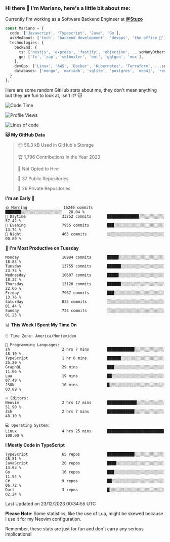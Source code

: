 ### Hi there 👋 I'm Mariano, here's a little bit about me:

Currently I'm working as a Software Backend Engineer at [**@Stuzo**](https://www.stuzo.com/)

```ts
const Mariano = {
  code: ['Javascript', 'Typescript', 'Java', 'Go'],
  askMeAbout: ['tech', 'backend development', 'devops', 'the office 💼'],
  technologies: {
    backEnd: {
      ts: ['nestjs', 'express', 'fastify', 'objection', ...soManyOthersFrameworks],
      go: ['fx', 'zap', 'sqlboiler', 'ent', 'gqlgen', 'mux'],
    },
    devOps: ['Linux', 'AWS', 'Docker', 'Kubernetes', 'Terraform', ...soManyOthersTools],
    databases: ['mongo', 'mariadb', 'sqlite', 'postgres', 'neo4j', 'redis', ...],
  }
};
```

Here are some random GitHub stats about me, they don't mean anything but they are fun to look at, isn't it? 🐱

<!--START_SECTION:waka-->
![Code Time](http://img.shields.io/badge/Code%20Time-1%2C453%20hrs%2022%20mins-blue)

![Profile Views](http://img.shields.io/badge/Profile%20Views-0-blue)

![Lines of code](https://img.shields.io/badge/From%20Hello%20World%20I%27ve%20Written-13.4%20million%20lines%20of%20code-blue)

**🐱 My GitHub Data** 

> 📦 56.3 kB Used in GitHub's Storage 
 > 
> 🏆 1,796 Contributions in the Year 2023
 > 
> 🚫 Not Opted to Hire
 > 
> 📜 37 Public Repositories 
 > 
> 🔑 26 Private Repositories 
 > 
**I'm an Early 🐤** 

```text
🌞 Morning                16240 commits       ███████░░░░░░░░░░░░░░░░░░   28.04 % 
🌆 Daytime                33252 commits       ██████████████░░░░░░░░░░░   57.42 % 
🌃 Evening                7955 commits        ███░░░░░░░░░░░░░░░░░░░░░░   13.74 % 
🌙 Night                  465 commits         ░░░░░░░░░░░░░░░░░░░░░░░░░   00.80 % 
```
📅 **I'm Most Productive on Tuesday** 

```text
Monday                   10904 commits       █████░░░░░░░░░░░░░░░░░░░░   18.83 % 
Tuesday                  13755 commits       ██████░░░░░░░░░░░░░░░░░░░   23.75 % 
Wednesday                10607 commits       █████░░░░░░░░░░░░░░░░░░░░   18.32 % 
Thursday                 13120 commits       ██████░░░░░░░░░░░░░░░░░░░   22.66 % 
Friday                   7967 commits        ███░░░░░░░░░░░░░░░░░░░░░░   13.76 % 
Saturday                 835 commits         ░░░░░░░░░░░░░░░░░░░░░░░░░   01.44 % 
Sunday                   724 commits         ░░░░░░░░░░░░░░░░░░░░░░░░░   01.25 % 
```


📊 **This Week I Spent My Time On** 

```text
🕑︎ Time Zone: America/Montevideo

💬 Programming Languages: 
sh                       2 hrs 7 mins        ████████████░░░░░░░░░░░░░   48.10 % 
TypeScript               1 hr 6 mins         ██████░░░░░░░░░░░░░░░░░░░   25.20 % 
GraphQL                  29 mins             ███░░░░░░░░░░░░░░░░░░░░░░   11.06 % 
Lua                      19 mins             ██░░░░░░░░░░░░░░░░░░░░░░░   07.49 % 
JSON                     10 mins             █░░░░░░░░░░░░░░░░░░░░░░░░   03.89 % 

🔥 Editors: 
Neovim                   2 hrs 17 mins       █████████████░░░░░░░░░░░░   51.90 % 
Zsh                      2 hrs 7 mins        ████████████░░░░░░░░░░░░░   48.10 % 

💻 Operating System: 
Linux                    4 hrs 25 mins       █████████████████████████   100.00 % 
```

**I Mostly Code in TypeScript** 

```text
TypeScript               65 repos            ████████████░░░░░░░░░░░░░   48.51 % 
JavaScript               20 repos            ████░░░░░░░░░░░░░░░░░░░░░   14.93 % 
Go                       16 repos            ███░░░░░░░░░░░░░░░░░░░░░░   11.94 % 
C#                       9 repos             ██░░░░░░░░░░░░░░░░░░░░░░░   06.72 % 
Dart                     3 repos             █░░░░░░░░░░░░░░░░░░░░░░░░   02.24 % 
```




 Last Updated on 23/12/2023 00:34:55 UTC
<!--END_SECTION:waka-->

**Please Note**: Some statistics, like the use of Lua, might be skewed because I use it for my Neovim configuration.

Remember, these stats are just for fun and don't carry any serious implications!
